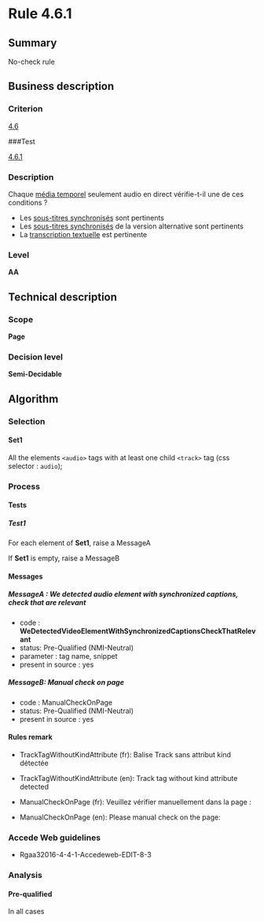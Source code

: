 # Rule 4.6.1

## Summary

No-check rule

## Business description

### Criterion

[4.6](http://references.modernisation.gouv.fr/rgaa/criteres.html#crit-4-6)

###Test

[4.6.1](http://references.modernisation.gouv.fr/rgaa/criteres.html#test-4-6-1)

### Description

Chaque <a href="http://references.modernisation.gouv.fr/referentiel-technique-0#mMediaTemp">m&eacute;dia temporel</a> seulement audio en direct v&eacute;rifie-t-il une de ces conditions ? 
 
 *  Les <a href="http://references.modernisation.gouv.fr/rgaa/glossaire.html#soustitres-synchroniss-objet-multimdia">sous-titres synchronis&eacute;s</a> sont pertinents 
 *  Les <a href="http://references.modernisation.gouv.fr/rgaa/glossaire.html#soustitres-synchroniss-objet-multimdia">sous-titres synchronis&eacute;s</a> de la version alternative sont pertinents 
 *  La <a href="http://references.modernisation.gouv.fr/rgaa/glossaire.html#transcription-textuelle-media-temporel">transcription textuelle</a> est pertinente 


### Level

**AA**

## Technical description

### Scope

**Page**

### Decision level

**Semi-Decidable**

## Algorithm

### Selection

#### Set1

All the elements `<audio>` tags with at least one child `<track>` tag (css selector : `audio`);

### Process

#### Tests

##### Test1

For each element of **Set1**, raise a MessageA

If **Set1** is empty, raise a MessageB

#### Messages

##### MessageA : We detected audio element with synchronized captions, check that are relevant

-    code : **WeDetectedVideoElementWithSynchronizedCaptionsCheckThatRelevant** 
-    status: Pre-Qualified (NMI-Neutral)
-    parameter : tag name, snippet
-    present in source : yes

##### MessageB: Manual check on page

-   code : ManualCheckOnPage
-   status: Pre-Qualified (NMI-Neutral)
-   present in source : yes

#### Rules remark

 * TrackTagWithoutKindAttribute (fr): Balise Track sans attribut kind d&eacute;tect&eacute;e
 * TrackTagWithoutKindAttribute (en): Track tag without kind attribute detected

 * ManualCheckOnPage (fr): Veuillez v&eacute;rifier manuellement dans la page :
 * ManualCheckOnPage (en): Please manual check on the page:

### Accede Web guidelines

 * Rgaa32016-4-4-1-Accedeweb-EDIT-8-3

### Analysis

#### Pre-qualified

In all cases
